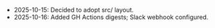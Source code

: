 ﻿- 2025-10-15: Decided to adopt src/ layout.
- 2025-10-16: Added GH Actions digests; Slack webhook configured.
